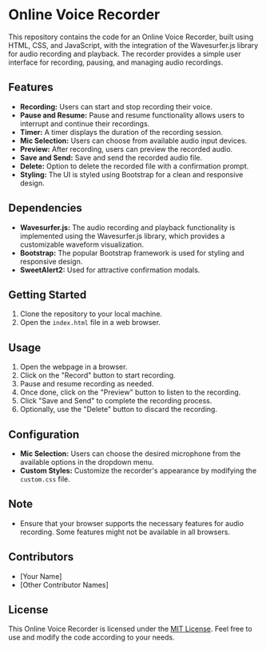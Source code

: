 # Online Voice Recorder

This repository contains the code for an Online Voice Recorder, built using HTML, CSS, and JavaScript, with the integration of the Wavesurfer.js library for audio recording and playback. The recorder provides a simple user interface for recording, pausing, and managing audio recordings.

## Features

- **Recording:** Users can start and stop recording their voice.
- **Pause and Resume:** Pause and resume functionality allows users to interrupt and continue their recordings.
- **Timer:** A timer displays the duration of the recording session.
- **Mic Selection:** Users can choose from available audio input devices.
- **Preview:** After recording, users can preview the recorded audio.
- **Save and Send:** Save and send the recorded audio file.
- **Delete:** Option to delete the recorded file with a confirmation prompt.
- **Styling:** The UI is styled using Bootstrap for a clean and responsive design.

## Dependencies

- **Wavesurfer.js:** The audio recording and playback functionality is implemented using the Wavesurfer.js library, which provides a customizable waveform visualization.
- **Bootstrap:** The popular Bootstrap framework is used for styling and responsive design.
- **SweetAlert2:** Used for attractive confirmation modals.

## Getting Started

1. Clone the repository to your local machine.
2. Open the `index.html` file in a web browser.

## Usage

1. Open the webpage in a browser.
2. Click on the "Record" button to start recording.
3. Pause and resume recording as needed.
4. Once done, click on the "Preview" button to listen to the recording.
5. Click "Save and Send" to complete the recording process.
6. Optionally, use the "Delete" button to discard the recording.

## Configuration

- **Mic Selection:** Users can choose the desired microphone from the available options in the dropdown menu.
- **Custom Styles:** Customize the recorder's appearance by modifying the `custom.css` file.

## Note

- Ensure that your browser supports the necessary features for audio recording. Some features might not be available in all browsers.

## Contributors

- [Your Name]
- [Other Contributor Names]

## License

This Online Voice Recorder is licensed under the [MIT License](LICENSE). Feel free to use and modify the code according to your needs.
